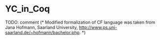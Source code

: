 # YC_in_Coq

TODO: comment 
(* Modified formalization of CF language was taken from Jana Hofmann, Saarland University, http://www.ps.uni-saarland.de/~hofmann/bachelor.php.  *)
